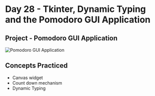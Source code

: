 # Day 28 - Tkinter, Dynamic Typing and the Pomodoro GUI Application

## Project - Pomodoro GUI Application

![Pomodoro GUI Application](https://github.com/laurasmendozad/100-Days-Of-Code-Python/assets/58611097/6ae19081-9c1f-4eee-9836-9253295beabb)

## Concepts Practiced

- Canvas widget
- Count down mechanism
- Dynamic Typing
